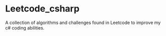 # Leetcode_csharp
A collection of algorithms and challenges found in Leetcode to improve my c# coding abilities. 
